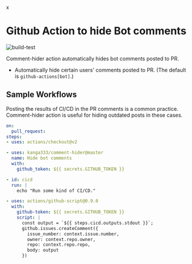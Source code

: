 x
# Github Action to hide Bot comments

![build-test](https://github.com/kanga333/comment-hider/workflows/build-test/badge.svg)

Comment-hider action automatically hides bot comments posted to PR.

- Automatically hide certain users' comments posted to PR. (The default is `github-actions[bot]`.)

## Sample Workflows

Posting the results of CI/CD in the PR comments is a common practice. Comment-hider action is useful for hiding outdated posts in these cases.

```yaml
on:
  pull_request:
steps:
- uses: actions/checkout@v2

- uses: kanga333/comment-hider@master
  name: Hide bot comments
  with: 
    github_token: ${{ secrets.GITHUB_TOKEN }}

- id: cicd
  run: |
    echo "Run some kind of CI/CD."

- uses: actions/github-script@0.9.0
  with:
    github-token: ${{ secrets.GITHUB_TOKEN }}
    script: |
      const output = `${{ steps.cicd.outputs.stdout }}`;
      github.issues.createComment({
        issue_number: context.issue.number,
        owner: context.repo.owner,
        repo: context.repo.repo,
        body: output
      })
```
